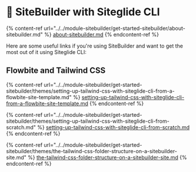 # 🧞 SiteBuilder with Siteglide CLI

{% content-ref url="../../module-sitebuilder/get-started-sitebuilder/about-sitebuilder.md" %}
[about-sitebuilder.md](../../module-sitebuilder/get-started-sitebuilder/about-sitebuilder.md)
{% endcontent-ref %}

Here are some useful links if you're using SiteBuilder and want to get the most out of it using Siteglide CLI:

## Flowbite and Tailwind CSS

{% content-ref url="../../module-sitebuilder/get-started-sitebuilder/themes/setting-up-tailwind-css-with-siteglide-cli-from-a-flowbite-site-template.md" %}
[setting-up-tailwind-css-with-siteglide-cli-from-a-flowbite-site-template.md](../../module-sitebuilder/get-started-sitebuilder/themes/setting-up-tailwind-css-with-siteglide-cli-from-a-flowbite-site-template.md)
{% endcontent-ref %}

{% content-ref url="../../module-sitebuilder/get-started-sitebuilder/themes/setting-up-tailwind-css-with-siteglide-cli-from-scratch.md" %}
[setting-up-tailwind-css-with-siteglide-cli-from-scratch.md](../../module-sitebuilder/get-started-sitebuilder/themes/setting-up-tailwind-css-with-siteglide-cli-from-scratch.md)
{% endcontent-ref %}

{% content-ref url="../../module-sitebuilder/get-started-sitebuilder/themes/the-tailwind-css-folder-structure-on-a-sitebuilder-site.md" %}
[the-tailwind-css-folder-structure-on-a-sitebuilder-site.md](../../module-sitebuilder/get-started-sitebuilder/themes/the-tailwind-css-folder-structure-on-a-sitebuilder-site.md)
{% endcontent-ref %}
